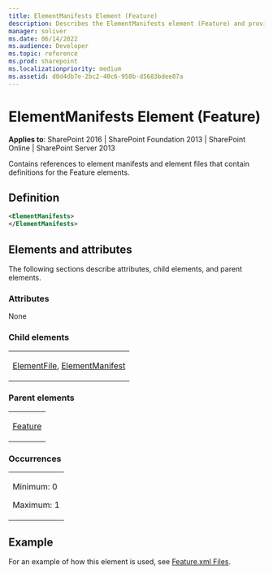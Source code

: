 ```yaml
---
title: ElementManifests Element (Feature)
description: Describes the ElementManifests element (Feature) and provides a definition, the elements and attributes, and an example.
manager: soliver
ms.date: 06/14/2022
ms.audience: Developer
ms.topic: reference
ms.prod: sharepoint
ms.localizationpriority: medium
ms.assetid: d8d4db7e-2bc2-40c6-958b-d5683bdee87a
---
```


# ElementManifests Element (Feature)

**Applies to**: SharePoint 2016 | SharePoint Foundation 2013 | SharePoint Online | SharePoint Server 2013

Contains references to element manifests and element files that contain definitions for the Feature elements.

## Definition

```XML
<ElementManifests>
</ElementManifests>
```

## Elements and attributes

The following sections describe attributes, child elements, and parent elements.

### Attributes

None

### Child elements

<table>
<colgroup>
<col width="100%" />
</colgroup>
<tbody>
<tr class="odd">
<td align="left"><p><a href="elementfile-element-feature.md">ElementFile</a>, <a href="elementmanifest-element-feature.md">ElementManifest</a></p></td>
</tr>
</tbody>
</table>

### Parent elements

<table>
<colgroup>
<col width="100%" />
</colgroup>
<tbody>
<tr class="odd">
<td align="left"><p><a href="feature-element-feature.md">Feature</a></p></td>
</tr>
</tbody>
</table>

### Occurrences

<table>
<colgroup>
<col width="100%" />
</colgroup>
<tbody>
<tr class="odd">
<td align="left"><p>Minimum: 0</p>
<p>Maximum: 1</p></td>
</tr>
</tbody>
</table>

## Example

For an example of how this element is used, see [Feature.xml Files](feature-xml-files.md).








